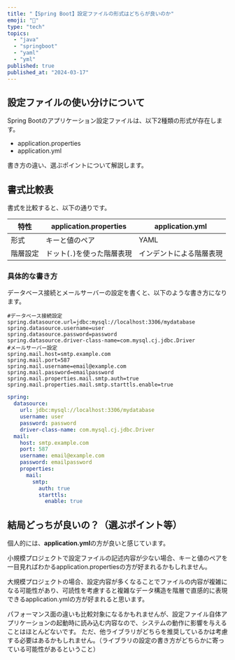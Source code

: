 ```yaml
---
title: "【Spring Boot】設定ファイルの形式はどちらが良いのか"
emoji: "🍃"
type: "tech"
topics:
  - "java"
  - "springboot"
  - "yaml"
  - "yml"
published: true
published_at: "2024-03-17"
---
```


## 設定ファイルの使い分けについて
Spring Bootのアプリケーション設定ファイルは、以下2種類の形式が存在します。

- application.properties
- application.yml

書き方の違い、選ぶポイントについて解説します。


## 書式比較表
書式を比較すると、以下の通りです。

| 特性             | application.properties                    | application.yml                         |
|------------------|-------------------------------------------|-----------------------------------------|
| 形式             | キーと値のペア                            | YAML                                    |
| 階層設定     | ドット(`.`)を使った階層表現              | インデントによる階層表現           |

### 具体的な書き方

データベース接続とメールサーバーの設定を書くと、以下のような書き方になります。

```properties:application.properties
#データベース接続設定
spring.datasource.url=jdbc:mysql://localhost:3306/mydatabase
spring.datasource.username=user
spring.datasource.password=password
spring.datasource.driver-class-name=com.mysql.cj.jdbc.Driver
#メールサーバー設定
spring.mail.host=smtp.example.com
spring.mail.port=587
spring.mail.username=email@example.com
spring.mail.password=emailpassword
spring.mail.properties.mail.smtp.auth=true
spring.mail.properties.mail.smtp.starttls.enable=true
```
```yaml:application.yml
spring:
  datasource:
    url: jdbc:mysql://localhost:3306/mydatabase
    username: user
    password: password
    driver-class-name: com.mysql.cj.jdbc.Driver
  mail:
    host: smtp.example.com
    port: 587
    username: email@example.com
    password: emailpassword
    properties:
      mail:
        smtp:
          auth: true
          starttls:
            enable: true
```
## 結局どっちが良いの？（選ぶポイント等）
個人的には、**application.yml**の方が良いと感じています。

小規模プロジェクトで設定ファイルの記述内容が少ない場合、キーと値のペアを一目見ればわかるapplication.propertiesの方が好まれるかもしれません。

大規模プロジェクトの場合、設定内容が多くなることでファイルの内容が複雑になる可能性があり、可読性を考慮すると複雑なデータ構造を階層で直感的に表現できるapplication.ymlの方が好まれると思います。

パフォーマンス面の違いも比較対象になるかもれませんが、設定ファイル自体アプリケーションの起動時に読み込む内容なので、システムの動作に影響を与えることはほとんどないです。
ただ、他ライブラリがどちらを推奨しているかは考慮する必要はあるかもしれません。（ライブラリの設定の書き方がどちらかに寄っている可能性があるということ）